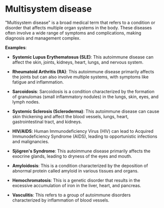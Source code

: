 [//]: # (source: ?)
[//]: # (tags: conditions)

# Multisystem disease

"Multisystem disease" is a broad medical term that refers to a condition or disorder that affects multiple organ systems in the body. These diseases often involve a wide range of symptoms and complications, making diagnosis and management complex.

**Examples**:

* **Systemic Lupus Erythematosus (SLE)**: This autoimmune disease can affect the skin, joints, kidneys, heart, lungs, and nervous system.

* **Rheumatoid Arthritis (RA)**: This autoimmune disease primarily affects the joints but can also involve multiple systems, with symptoms like fatigue and inflammation.

* **Sarcoidosis**: Sarcoidosis is a condition characterized by the formation of granulomas (small inflammatory nodules) in the lungs, skin, eyes, and lymph nodes.

* **Systemic Sclerosis (Scleroderma)**: This autoimmune disease can cause skin thickening and affect the blood vessels, lungs, heart, gastrointestinal tract, and kidneys.

* **HIV/AIDS**: Human Immunodeficiency Virus (HIV) can lead to Acquired Immunodeficiency Syndrome (AIDS), leading to opportunistic infections and malignancies.

* **Sjögren's Syndrome**: This autoimmune disease primarily affects the exocrine glands, leading to dryness of the eyes and mouth.

* **Amyloidosis**: This is a condition characterized by the deposition of abnormal protein called amyloid in various tissues and organs.

* **Hemochromatosis**: This is a genetic disorder that results in the excessive accumulation of iron in the liver, heart, and pancreas.

* **Vasculitis**: This refers to a group of autoimmune disorders characterized by inflammation of blood vessels.